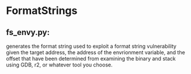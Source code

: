 # FormatStrings

## fs_envy.py:
generates the format string used to exploit a format string vulnerability given the target address, the address of the envrionment variable, and the offset that have been determined from examining the binary and stack using GDB, r2, or whatever tool you choose.
